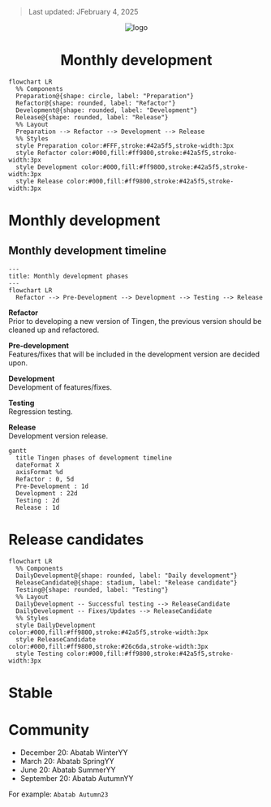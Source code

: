 <!-- u250114 -->

> Last updated: JFebruary 4, 2025

<div align="center">

![logo](../../.github/Image/Logo/TingenDevelopmentDocumentation-320x420.png)

 <h1>Monthly development</h1>

</div>

```mermaid
flowchart LR
  %% Components
  Preparation@{shape: circle, label: "Preparation"}
  Refactor@{shape: rounded, label: "Refactor"}
  Development@{shape: rounded, label: "Development"}
  Release@{shape: rounded, label: "Release"}
  %% Layout
  Preparation --> Refactor --> Development --> Release
  %% Styles
  style Preparation color:#FFF,stroke:#42a5f5,stroke-width:3px
  style Refactor color:#000,fill:#ff9800,stroke:#42a5f5,stroke-width:3px
  style Development color:#000,fill:#ff9800,stroke:#42a5f5,stroke-width:3px
  style Release color:#000,fill:#ff9800,stroke:#42a5f5,stroke-width:3px
```



# Monthly development







## Monthly development timeline

```mermaid
---
title: Monthly development phases
---
flowchart LR
  Refactor --> Pre-Development --> Development --> Testing --> Release
```

**Refactor**  
Prior to developing a new version of Tingen, the previous version should be cleaned up and refactored.

**Pre-development**  
Features/fixes that will be included in the development version are decided upon.

**Development**  
Development of features/fixes.

**Testing**  
Regression testing.

**Release**  
Development version release.

```mermaid
gantt
  title Tingen phases of development timeline
  dateFormat X
  axisFormat %d
  Refactor : 0, 5d
  Pre-Development : 1d
  Development : 22d
  Testing : 2d
  Release : 1d
```


# Release candidates

```mermaid
flowchart LR
  %% Components
  DailyDevelopment@{shape: rounded, label: "Daily development"}
  ReleaseCandidate@{shape: stadium, label: "Release candidate"}
  Testing@{shape: rounded, label: "Testing"}
  %% Layout
  DailyDevelopment -- Successful testing --> ReleaseCandidate
  DailyDevelopment -- Fixes/Updates --> ReleaseCandidate
  %% Styles
  style DailyDevelopment color:#000,fill:#ff9800,stroke:#42a5f5,stroke-width:3px
  style ReleaseCandidate color:#000,fill:#ff9800,stroke:#26c6da,stroke-width:3px
  style Testing color:#000,fill:#ff9800,stroke:#42a5f5,stroke-width:3px
```

# Stable

# Community


- December 20: Abatab WinterYY
- March 20: Abatab SpringYY
- June 20: Abatab SummerYY
- September 20: Abatab AutumnYY

For example: `Abatab Autumn23`










<!--

Color codes
-----------
Project #b71c1c
Documentation #9c27b0

Outpost31/Tingen #ff9800

Development #42a5f5 
Release candidate #26c6da
Stable release #4caf50 
Community #ffee58

Daily Development
Monthly development

UAT
LIVE

Testing #a1887f

General: #eceff1 
Background#37474f

 #ffc107

-->